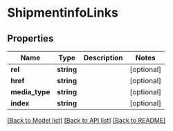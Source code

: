 # ShipmentinfoLinks

## Properties
Name | Type | Description | Notes
------------ | ------------- | ------------- | -------------
**rel** | **string** |  | [optional] 
**href** | **string** |  | [optional] 
**media_type** | **string** |  | [optional] 
**index** | **string** |  | [optional] 

[[Back to Model list]](../README.md#documentation-for-models) [[Back to API list]](../README.md#documentation-for-api-endpoints) [[Back to README]](../README.md)


